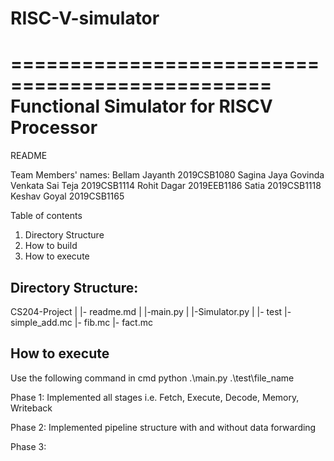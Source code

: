 # RISC-V-simulator
================================================
Functional Simulator for RISCV Processor
================================================

README

Team Members' names:
        Bellam Jayanth	                      2019CSB1080
        Sagina Jaya Govinda Venkata Sai Teja	2019CSB1114
        Rohit Dagar	                          2019EEB1186
        Satia	                                2019CSB1118
        Keshav Goyal	                        2019CSB1165

Table of contents
1. Directory Structure
2. How to build
3. How to execute


Directory Structure:
--------------------
CS204-Project
  |
  |- readme.md
  |
  |-main.py
  |
  |-Simulator.py
  |
  |- test
      |- simple_add.mc
      |- fib.mc
      |- fact.mc
      

How to execute
--------------
Use the following command in cmd
python .\main.py .\test\file_name

Phase 1:
Implemented all stages i.e. Fetch, Execute, Decode, Memory, Writeback

Phase 2:
Implemented pipeline structure with and without data forwarding

Phase 3:
